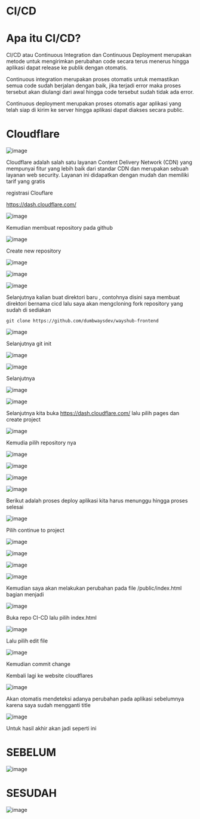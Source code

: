 # CI/CD

# Apa itu CI/CD?​

CI/CD atau Continuous Integration dan Continuous Deployment merupakan metode untuk mengirimkan perubahan code secara terus menerus hingga aplikasi dapat release ke publik dengan otomatis.

Continuous integration merupakan proses otomatis untuk memastikan semua code sudah berjalan dengan baik, jika terjadi error maka proses tersebut akan diulangi dari awal hingga code tersebut sudah tidak ada error.

Continuous deployment merupakan proses otomatis agar aplikasi yang telah siap di kirim ke server hingga aplikasi dapat diakses secara public.

# Cloudflare

![image](https://user-images.githubusercontent.com/106061407/172094086-c971acc4-af5a-4ae5-9db9-adeef74a1a28.png)


Cloudflare adalah salah satu layanan Content Delivery Network (CDN) yang mempunyai fitur yang lebih baik dari standar CDN dan merupakan sebuah layanan web security. Layanan ini didapatkan dengan mudah dan memiliki tarif yang gratis

registrasi Clouflare

https://dash.cloudflare.com/

![image](https://user-images.githubusercontent.com/106061407/171104648-410e465a-bf9b-4aa1-aa6f-ac38c5836edd.png)


Kemudian membuat repository pada github

![image](https://user-images.githubusercontent.com/106061407/171104861-85244540-d8e8-4a7d-9839-f333bfb8da7c.png)

Create new repository

![image](https://user-images.githubusercontent.com/106061407/171104927-6557137a-e302-4717-8a0c-dba5005e5c63.png)

![image](https://user-images.githubusercontent.com/106061407/171104952-c4f6f176-a156-4c9e-a8c2-4d29c26f642b.png)

![image](https://user-images.githubusercontent.com/106061407/171105229-7b0e5570-0337-4291-9c7f-5d623d3eec2e.png)

Selanjutnya kalian buat direktori baru , contohnya disini saya membuat direktori bernama cicd
lalu saya akan mengcloning fork repository yang sudah di sediakan

```
git clone https://github.com/dumbwaysdev/wayshub-frontend
```

![image](https://user-images.githubusercontent.com/106061407/171105519-dadd81c6-ed4e-42cb-96b4-cd8e9304a21e.png)

Selanjutnya git init

![image](https://user-images.githubusercontent.com/106061407/171105602-8b065f45-eec3-4ee4-8812-2c7427af2739.png)

![image](https://user-images.githubusercontent.com/106061407/171105760-630437ae-ffcb-4cbe-9b34-fff744a448a6.png)

Selanjutnya



![image](https://user-images.githubusercontent.com/106061407/171107428-f7657963-3bc9-42c2-9103-af178612a149.png)

![image](https://user-images.githubusercontent.com/106061407/171107576-62c7f0ab-2c6a-4d9d-8ad1-c4a46a4422e2.png)


Selanjutnya kita buka https://dash.cloudflare.com/ lalu pilih pages dan create project

![image](https://user-images.githubusercontent.com/106061407/171107874-2d72c9ff-8088-4656-b6ad-833f3d715d34.png)

Kemudia pilih repository nya

![image](https://user-images.githubusercontent.com/106061407/171108043-c7d774e1-cfc3-48db-8f14-fca57f4aaaac.png)

![image](https://user-images.githubusercontent.com/106061407/171108351-6ac9c879-a3a4-4878-b9e3-be1e43a32023.png)

![image](https://user-images.githubusercontent.com/106061407/171109652-1875e9e4-7361-410c-997b-2b99bfea983c.png)


![image](https://user-images.githubusercontent.com/106061407/171108379-c03aa1d5-d751-416f-85c5-06193ef544e2.png)

Berikut adalah proses deploy aplikasi kita harus menunggu hingga proses selesai

![image](https://user-images.githubusercontent.com/106061407/171108588-27171872-6796-4647-96a7-28e05287c945.png)

Pilih continue to project

![image](https://user-images.githubusercontent.com/106061407/171108665-dcfa0f38-0cd8-41e2-9b6b-e0842bb171c1.png)

![image](https://user-images.githubusercontent.com/106061407/171110041-7bea0a92-546e-4d46-982e-b56e7669e29e.png)


![image](https://user-images.githubusercontent.com/106061407/171110104-e3be8386-c229-45c2-b188-78725476ed73.png)

![image](https://user-images.githubusercontent.com/106061407/171110142-fba454db-d0d8-4d64-a50a-27c28e4e4a71.png)

Kemudian saya akan melakukan perubahan pada file /public/index.html bagian <title>WaysHub</title> menjadi <title>WaysHub - Nama Anda</title>

![image](https://user-images.githubusercontent.com/106061407/171110279-d4875b3b-c8cd-4f46-9b26-8adbdef03a12.png)

Buka repo CI-CD lalu pilih index.html

![image](https://user-images.githubusercontent.com/106061407/171110437-bbf2f772-ded4-4458-b5f4-91dad24806d5.png)

Lalu pilih edit file

![image](https://user-images.githubusercontent.com/106061407/171110672-8a81d30e-2f1e-4767-a105-10791e0f983d.png)

Kemudian commit change

Kembali lagi ke website cloudflares

![image](https://user-images.githubusercontent.com/106061407/171110895-e765379c-366e-4b32-aecf-ead2c0dcf30d.png)

Akan otomatis mendeteksi adanya perubahan pada aplikasi sebelumnya karena saya sudah mengganti title 

![image](https://user-images.githubusercontent.com/106061407/171111026-74b34721-759a-4d1c-8ba1-3ef9209607cb.png)


Untuk hasil akhir akan jadi seperti ini

# SEBELUM

![image](https://user-images.githubusercontent.com/106061407/171111532-c4acdd71-3af1-43d7-bb6a-11d455bf6276.png)

# SESUDAH

![image](https://user-images.githubusercontent.com/106061407/171111367-6fce4995-32f4-4bed-a8ad-cb9fc3d2a338.png)


